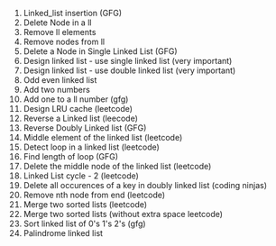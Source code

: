 1) Linked_list insertion (GFG)
2) Delete Node in a ll
3) Remove ll elements
4) Remove nodes from ll 
5) Delete a Node in Single Linked List (GFG)
6) Design linked list  - use single linked list (very important)
7) Design linked list  - use double linked list (very important)
8) Odd even linked list
9) Add two numbers 
10) Add one to a ll number (gfg)
11) Design LRU cache (leetcode)
12) Reverse a Linked list (leecode)
13) Reverse Doubly Linked list (GFG)
14) Middle element of the linked list (leetcode)
15) Detect loop in a linked list (leetcode)
16) Find length of loop (GFG)
17) Delete the middle node of the linked list (leetcode)
18) Linked List cycle - 2 (leetcode)
19) Delete all occurences of a key in doubly linked list (coding ninjas)
20) Remove nth node from end (leetcode)
21) Merge two sorted lists (leetcode)
22) Merge two sorted lists (without extra space leetcode)
23) Sort linked list of 0's 1's 2's (gfg)
24) Palindrome linked list
